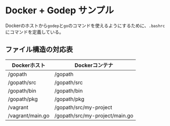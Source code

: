 # Docker + Godep サンプル


Dockerのホストから`godep`と`go`のコマンドを使えるようにするために、`.bashrc`にコマンドを定義している。

## ファイル構造の対応表

Dockerホスト | Dockerコンテナ
------------|----------------
/gopath     | /gopath
/gopath/src     | /gopath/src
/gopath/bin     | /gopath/bin
/gopath/pkg     | /gopath/pkg
/vagrant    | /gopath/src/my-project
/vagrant/main.go | /gopath/src/my-project/main.go
